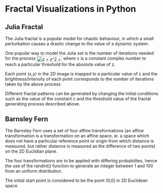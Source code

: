 # Fractal Visualizations in Python
## Julia Fractal

The Julia fractal is a popular model for chaotic behaviour, in which a small perturbation causes a drastic change to the value of a dynamic 
system.

One popular way to model the Julia set is the number of iterations needed for the process <img src="https://bit.ly/3cFIZ8d" align="center" border="0" alt="z = z^2 + c" width="83" height="19" /> where c is a constant complex number
to reach a particular threshold for the absolute value of z.

Each point (x,y) in the 2D image is mapped to a particular value of z and the brightness/intensity of each point corresponds to the number of
iterations taken by the above process

Different fractal patterns can be generated by changing the initial conditions such as the value of the constant c and the threshold value of the fractal generating process described above.

## Barnsley Fern

The Barnsley Fern uses a set of four affine transformations (an affine transformation is a transformation on an affine space, ie. a space which does not have a particular reference point or origin from which distance is measured, but rather distance is measured as the difference of two points) on the 2D Euclidian plane. 

The four transformations are to be applied with differing probabilites, hence the use of the randint() function to generate an integer 
between 1 and 100 from an uniform distribution. 

The initial start point is considered to be the point (0,0) in 2D Euclidean space
